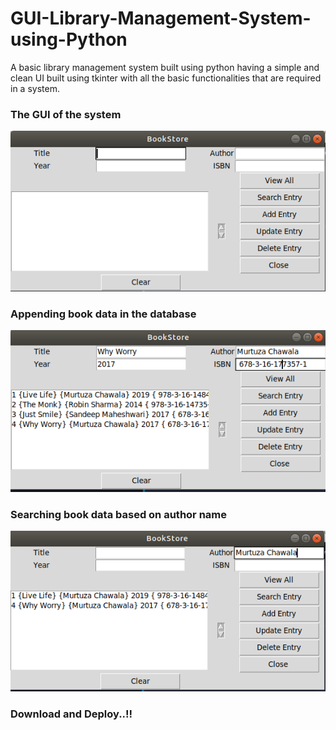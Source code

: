 # GUI-Library-Management-System-using-Python
A basic library management system built using python having a simple and clean UI built using tkinter with all the basic functionalities that are required in a system.


### The GUI of the system
![](Screenshot%20from%202019-09-22%2011-57-22.png)

### Appending book data in the database
![](Screenshot%20from%202019-09-22%2012-00-05.png)


### Searching book data based on author name
![](Screenshot%20from%202019-09-22%2012-00-31.png)

### Download and Deploy..!!
